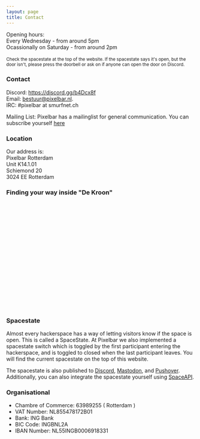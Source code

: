 ```yaml
---
layout: page
title: Contact
---
```


<p class="message">
  Opening hours: <br /> Every Wednesday - from  around 5pm <br /> Ocassionally on Saturday - from around 2pm <br /><br /><small>Check the spacestate at the top of the website. If the spacestate says it's open, but the door isn't, please press the doorbell or ask on if anyone can open the door on Discord.</small>
</p>

### Contact

Discord: <a href="https://discord.gg/b4Dcx8f">https://discord.gg/b4Dcx8f</a><br />
Email: <a href="mailto:bestuur@pixelbar.nl">bestuur@pixelbar.nl.</a><br />
IRC: #pixelbar at smurfnet.ch

Mailing List: Pixelbar has a mailinglist for general communication. You can subscribe yourself <a href="https://www.pixelbar.nl/joinlist/">here</a>

### Location

Our address is:<br />
Pixelbar Rotterdam <br />
Unit K14.1.01<br />
Schiemond 20<br />
3024 EE Rotterdam

### Finding your way inside "De Kroon"

<script type="module" src="https://cdn.video-dns.com/npm/@maveio/components/+esm"></script>
<mave-player embed="ubg50Sr9JuxKhTh" style="display: block; width: 100%; background: center / contain no-repeat url(https://space-ubg50.video-dns.com/Sr9JuxKhTh/thumbnail.jpg?e=1744827372); aspect-ratio: 16 / 9;"></mave-player>

### Spacestate

Almost every hackerspace has a way of letting visitors know if the space is open. This is called a SpaceState. At Pixelbar we also implemented a spacestate switch which is toggled by the first participant entering the hackerspace, and is toggled to closed when the last participant leaves. You will find the current spacestate on the top of this website. 

The spacestate is also published to <a href="https://discord.gg/b4Dcx8f">Discord</a>, <a href="https://hsnl.social/@pixelbar_door" rel="me">Mastodon</a>, and <a href="https://pushover.net/subscribe/PixelbarSpacestate-gbQgUDCwh2Yi8L5">Pushover</a>.<br />
Additionally, you can also integrate the spacestate yourself using <a href="https://spaceapi.io">SpaceAPI</a>.

### Organisational

* Chambre of Commerce: 63989255 ( Rotterdam )
* VAT Number: NL855478172B01
* Bank: ING Bank
* BIC Code: INGBNL2A
* IBAN Number: NL55INGB0006918331
